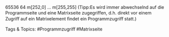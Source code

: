 65536 64 m[252,0]
...
m[255,255]
(Tipp:Es wird immer abwechselnd auf die Programmseite und eine Matrixseite zugegriﬀen, d.h. direkt vor einem Zugriﬀ
auf ein Matrixelement ﬁndet ein Programmzugriﬀ statt.)

   Tags & Topics:
   #Programmzugriﬀ
   #Matrixseite